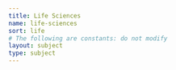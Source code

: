 ```yaml
---
title: Life Sciences
name: life-sciences
sort: life
# The following are constants: do not modify
layout: subject
type: subject
---
```

